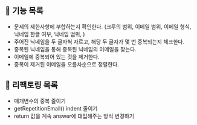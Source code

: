 ## 📖 기능 목록

- 문제의 제한사항에 부합하는지 확인한다. (크루의 범위, 이메일 범위, 이메일 형식, 닉네임 한글 여부, 닉네임 범위, )
- 주어진 닉네임을 두 글자씩 자르고, 해당 두 글자가 몇 번 중복되는지 체크한다.
- 중복된 닉네임을 통해 중복된 닉네임의 이메일을 찾는다.
- 이메일에 중복되어 있는 것을 제거한다.
- 중복이 제거된 이메일을 오름차순으로 정렬한다.

## 📌 리팩토링 목록

- 매개변수의 중복 줄이기
- getRepetitionEmail() indent 줄이기
- return 값을 계속 answer에 대입해주는 방식 변경하기
